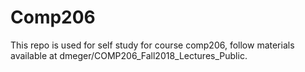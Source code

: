 # Comp206

This repo is used for self study for course comp206, follow materials available at dmeger/COMP206_Fall2018_Lectures_Public.
